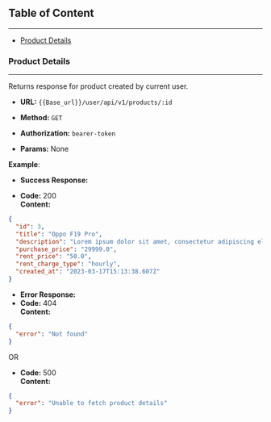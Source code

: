 ## Table of Content

---
- [Product Details](#product-details)

### Product Details

---
Returns response for product created by current user.

* **URL:** `{{Base_url}}/user/api/v1/products/:id`

* **Method:** `GET`

* **Authorization:** `bearer-token`

*  **Params:** None

**Example**:

* **Success Response:**

* **Code:** 200 <br />
  **Content:**
```json
{
  "id": 3,
  "title": "Oppo F19 Pro",
  "description": "Lorem ipsum dolor sit amet, consectetur adipiscing elit, sed do eiusmod tempor incididunt ut labore et dolore magna",
  "purchase_price": "29999.0",
  "rent_price": "50.0",
  "rent_charge_type": "hourly",
  "created_at": "2023-03-17T15:13:38.607Z"
}
```

* **Error Response:**
* **Code:** 404 <br />
  **Content:**
```json
{
  "error": "Not found"
}
```
OR
* **Code:** 500 <br />
  **Content:**
```json
{
  "error": "Unable to fetch product details"
}
```
